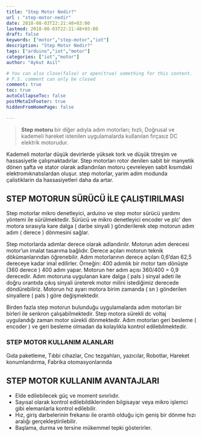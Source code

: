 ```yaml
---
title: "Step Motor Nedir?"
url : "step-motor-nedir"
date: 2018-08-03T22:21:48+03:00
lastmod: 2018-08-03T22:21:48+03:00
draft: false
keywords: ["motor","step-motor","iot"]
description: "Step Motor Nedir?"
tags: ["arduino","iot","motor"]
categories: ["iot","motor"]
author: "Aykut Asil"

# You can also close(false) or open(true) something for this content.
# P.S. comment can only be closed
comment: true
toc: true
autoCollapseToc: false
postMetaInFooter: true
hiddenFromHomePage: false

---
```


> **Step motoru** bir diğer adıyla adım motorları; hızlı,  Doğrusal ve kademeli hareket istenilen uygulamalarda kullanılan fırçasız  DC elektrik motorudur.

Kademeli motorlar düşük devirlerde yüksek tork ve düşük titreşim ve hassasiyetle çalışmaktadırlar. Step  motorları rotor denilen sabit bir manyetik dönen şafta ve stator olarak adlandırılan motoru çevreleyen sabit kısımdaki elektromıknatıslardan oluşur. step motorlar, yarim adim modunda çalistiklarin da hassasiyetleri daha da artar.

## STEP MOTORUN SÜRÜCÜ İLE ÇALIŞTIRILMASI

Step motorlar mikro denetleyici, arduino ve step motor sürücü yardımı yöntemi ile sürülmektedir. Sürücü ve mikro denetleyici encoder ve plc’ den motora sırasıyla kare dalga ( darbe sinyali ) gönderilerek step motorun adım adım ( derece ) dönmesini sağlar.

Step motorlarda adımlar derece olarak adlandırılır. Motorun adım derecesi motor’un imalat tasarıma bağlıdır. Derece açıları motorun teknik dökümanlarından öğrenebilir. Adım motorlarının derece açıları 0,6’dan 62,5 dereceye kadar imal edilirler. Örneğin: 400 adımlık bir motor tam dönüşte  (360 derece ) 400 adım yapar. Motorun her adım açısı 360/400 = 0,9 derecedir.  Adım motoruna uygulanan kare dalga ( pals ) sinyal adeti ile doğru orantıda çıkış sinyali üreterek motor milini istediğimiz derecede döndürebiliriz. Motorun hız ayarı motora birim zamanda ( sn ) gönderilen sinyallere ( pals ) göre değişmektedir.

Birden fazla step motorun bulunduğu uygulamalarda adım motorları bir birleri ile senkron çalışabilmektedir. Step motora sürekli dc voltaj uygulandığı zaman motor sürekli dönmektedir. Adım motorları geri besleme ( encoder ) ve geri besleme olmadan da kolaylıkla kontrol edilebilmektedir.

### STEP MOTOR KULLANIM ALANLARI

Gıda paketleme, Tıbbi cihazlar, Cnc tezgahları, yazıcılar, Robotlar, Hareket konumlandırma, Fabrika otomasyonlarında

## STEP MOTOR KULLANIM AVANTAJLARI

- Elde edilebilecek güç ve moment sınırlıdır.
- Sayısal olarak kontrol edilebildiklerinden bilgisayar veya mikro işlemci gibi elemanlarla kontrol edilebilir.
- Hız, giriş darbelerinin frekansı ile orantılı olduğu için geniş bir dönme hızı aralığı gerçekleştirilebilir.
- Başlama, durma ve tersine mükemmel tepki gösterirler.